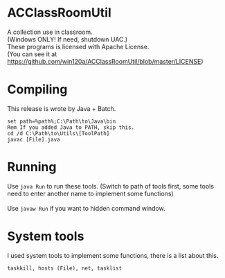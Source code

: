 <!-- 
   Copyright (C) 2011-2014 AC Inc. (Andy Cheung)

   Licensed under the Apache License, Version 2.0 (the "License");
   you may not use this file except in compliance with the License.
   You may obtain a copy of the License at

       http://www.apache.org/licenses/LICENSE-2.0

   Unless required by applicable law or agreed to in writing, software
   distributed under the License is distributed on an "AS IS" BASIS,
   WITHOUT WARRANTIES OR CONDITIONS OF ANY KIND, either express or implied.
   See the License for the specific language governing permissions and
   limitations under the License.
-->

ACClassRoomUtil
============
A collection use in classroom.<br>
(Windows ONLY! If need, shutdown UAC.)<br>
These programs is licensed with Apache License. <br>
(You can see it at https://github.com/win120a/ACClassRoomUtil/blob/master/LICENSE)

Compiling
=========

This release is wrote by Java + Batch.

```Batchfile
set path=%path%;C:\Path\to\Java\bin
Rem If you added Java to PATH, skip this.
cd /d C:\Path\to\Utils\[ToolPath]
javac [File].java
```

Running
========
Use `java Run` to run these tools. (Switch to path of tools first, some tools need to enter another name to implement some functions)
<br><br>
Use `javaw Run` if you want to hidden command window.

System tools
========
I used system tools to implement some functions, there is a list about this.
```
taskkill, hosts (File), net, tasklist
```
